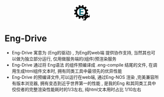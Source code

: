 <div align=center><img width="50" height="50" src="https://github.com/343830384/Eng/blob/master/img/80.png"/></div>

# Eng-Drive

   * Eng-Drive 寓意为  (Eng的驱动) , 为Eng的web端 提供协作支持, 当然其也可以做为独立部分运行, 仅用做服务端的(组件)预渲染服务
   * Eng-Drive 通过将 Eng语法 的组件预编译成 .eng-compile 结尾的文件, 在调用生成html组件文本时, 拥有同类工具中最领先的优异性能
   * Eng-Drive 的预编译文件,可以运行在web端, 通过Eng-NOS 渲染 ,完美兼容所有版本浏览器, 拥有变态到近乎世界第一的性能 , 是我的Eng 和其同类工具中佼佼者的完整渲染性能耗时的1/3左右, 纯html文本用时占比 1/10左右
   